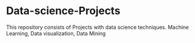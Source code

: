 # Data-science-Projects
This repository consists of Projects with data science techniques. Machine Learning, Data visualization, Data Mining

